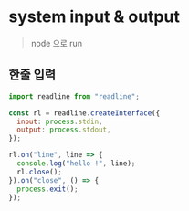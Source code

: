 # system input & output

> node <filename>으로 run

## 한줄 입력

```js
import readline from "readline";

const rl = readline.createInterface({
  input: process.stdin,
  output: process.stdout,
});

rl.on("line", line => {
  console.log("hello !", line);
  rl.close();
}).on("close", () => {
  process.exit();
});
```
